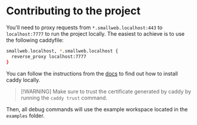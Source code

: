 # Contributing to the project

You'll need to proxy requests from `*.smallweb.localhost:443` to `localhost:7777` to run the project locally. The easiest to achieve is to use the following caddyfile:

```sh
smallweb.localhost, *.smallweb.localhost {
  reverse_proxy localhost:7777
}
```

You can follow the instructions from the [docs](https://www.smallweb.run/docs/hosting/local/) to find out how to install caddy locally.

> [!WARNING] Make sure to trust the certificate generated by caddy by running the `caddy trust` command.

Then, all debug commands will use the example workspace located in the `examples` folder.
